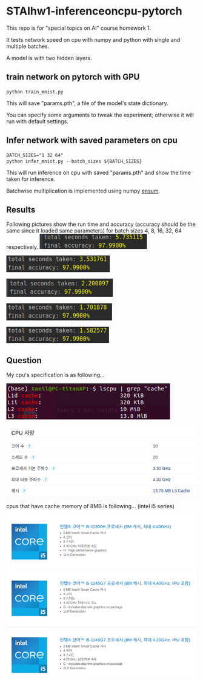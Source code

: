 # STAIhw1-inferenceoncpu-pytorch
This repo is for "special topics on AI" course homework 1.

It tests network speed on cpu with numpy and python with single and multiple batches.

A model is with two hidden layers.

## train network on pytorch with GPU
```
python train_mnist.py
```
This will save "params.pth", a file of the model's state dictionary.

You can specify some arguments to tweak the experiment; otherwise it will run with default settings.

## Infer network with saved parameters on cpu
```
BATCH_SIZES="1 32 64"
python infer_mnist.py --batch_sizes ${BATCH_SIZES}
```
This will run inference on cpu with saved "params.pth" and show the time taken for inference.

Batchwise multiplication is implemented using numpy [ensum](https://numpy.org/doc/stable/reference/generated/numpy.einsum.html).

## Results
Following pictures show the run time and accuracy (accuracy should be the same since it loaded same parameters) for batch sizes 4, 8, 16, 32, 64 respectively.
![batch4](./imgs/batch4.png)

![batch8](./imgs/batch8.png)

![batch16](./imgs/batch16.png)

![batch32](./imgs/batch32.png)

![batch64](./imgs/batch64.png)

## Question
My cpu's specification is as following...

![cpuspec1](./imgs/mycpu1.png)

![cpuspec2](./imgs/mycpu2.png)

cpus that have cache memory of 8MB is following... (intel i5 series)

![L3CPU](./imgs/L38MBcpus.png)
